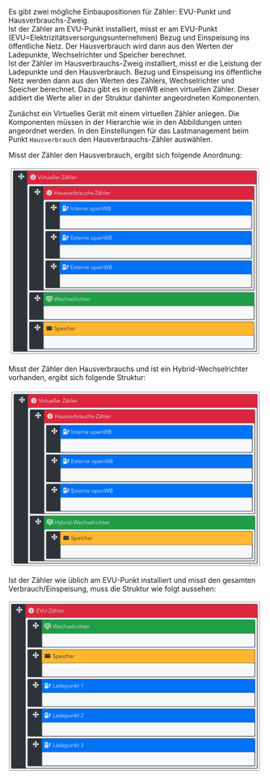 Es gibt zwei mögliche Einbaupositionen für Zähler: EVU-Punkt und Hausverbrauchs-Zweig.  
Ist der Zähler am EVU-Punkt installiert, misst er am EVU-Punkt (EVU=Elektrizitätsversorgungsunternehmen) Bezug und Einspeisung ins öffentliche Netz. Der Hausverbrauch wird dann aus den Werten der Ladepunkte, Wechselrichter und Speicher berechnet.  
Ist der Zähler im Hausverbrauchs-Zweig installiert, misst er die Leistung der Ladepunkte und den Hausverbrauch. Bezug und Einspeisung ins öffentliche Netz werden dann aus den Werten des Zählers, Wechselrichter und Speicher berechnet. Dazu gibt es in openWB einen virtuellen Zähler. Dieser addiert die Werte aller in der Struktur dahinter angeordneten Komponenten. 

Zunächst ein Virtuelles Gerät mit einem virtuellen Zähler anlegen. Die Komponenten müssen in der Hierarchie wie in den Abbildungen unten angeordnet werden. In den Einstellungen für das Lastmanagement beim Punkt `Hausverbrauch` den Hausverbrauchs-Zähler auswählen.

Misst der Zähler den Hausverbrauch, ergibt sich folgende Anordnung:

<img src="Hausverbrauchs-Zaehler.png" width="500">

Misst der Zähler den Hausverbrauchs und ist ein Hybrid-Wechselrichter vorhanden, ergibt sich folgende Struktur:

<img src="Hausverbrauchs-Zaehler_Hybrid.png" width="500">

Ist der Zähler wie üblich am EVU-Punkt installiert und misst den gesamten Verbrauch/Einspeisung, muss die Struktur wie folgt aussehen:

<img src="standard.png" width="500">
